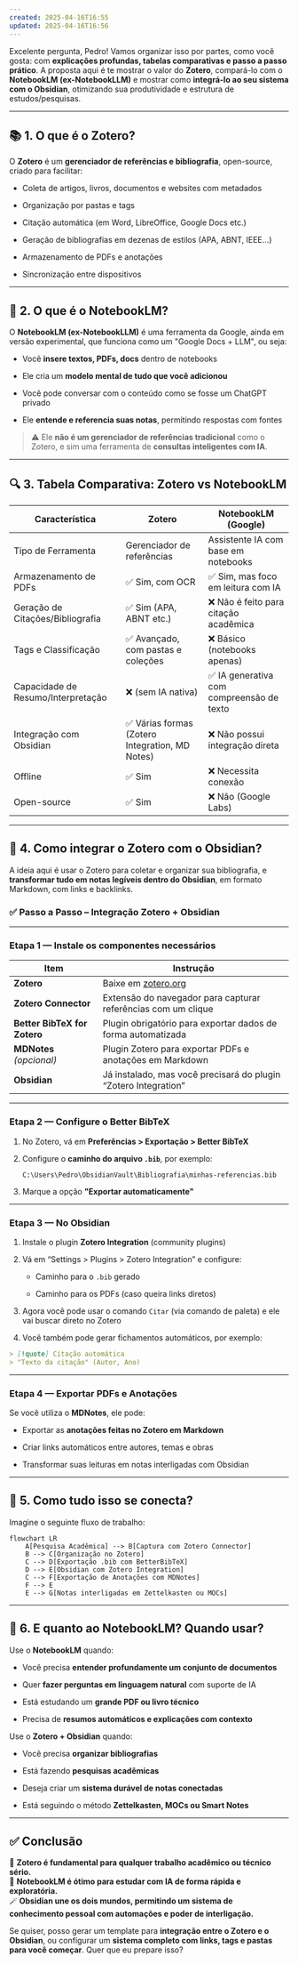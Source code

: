 ```yaml
---
created: 2025-04-16T16:55
updated: 2025-04-16T16:56
---
```

Excelente pergunta, Pedro! Vamos organizar isso por partes, como você gosta: com **explicações profundas, tabelas comparativas e passo a passo prático**. A proposta aqui é te mostrar o valor do **Zotero**, compará-lo com o **NotebookLM (ex-NotebookLLM)** e mostrar como **integrá-lo ao seu sistema com o Obsidian**, otimizando sua produtividade e estrutura de estudos/pesquisas.

---

## 📚 1. O que é o **Zotero**?

O **Zotero** é um **gerenciador de referências e bibliografia**, open-source, criado para facilitar:

- Coleta de artigos, livros, documentos e websites com metadados
    
- Organização por pastas e tags
    
- Citação automática (em Word, LibreOffice, Google Docs etc.)
    
- Geração de bibliografias em dezenas de estilos (APA, ABNT, IEEE…)
    
- Armazenamento de PDFs e anotações
    
- Sincronização entre dispositivos
    

---

## 🧠 2. O que é o **NotebookLM**?

O **NotebookLM (ex-NotebookLLM)** é uma ferramenta da Google, ainda em versão experimental, que funciona como um "Google Docs + LLM", ou seja:

- Você **insere textos, PDFs, docs** dentro de notebooks
    
- Ele cria um **modelo mental de tudo que você adicionou**
    
- Você pode conversar com o conteúdo como se fosse um ChatGPT privado
    
- Ele **entende e referencia suas notas**, permitindo respostas com fontes
    

> ⚠️ Ele **não é um gerenciador de referências tradicional** como o Zotero, e sim uma ferramenta de **consultas inteligentes com IA**.

---

## 🔍 3. Tabela Comparativa: Zotero vs NotebookLM

|Característica|**Zotero**|**NotebookLM (Google)**|
|---|---|---|
|Tipo de Ferramenta|Gerenciador de referências|Assistente IA com base em notebooks|
|Armazenamento de PDFs|✅ Sim, com OCR|✅ Sim, mas foco em leitura com IA|
|Geração de Citações/Bibliografia|✅ Sim (APA, ABNT etc.)|❌ Não é feito para citação acadêmica|
|Tags e Classificação|✅ Avançado, com pastas e coleções|❌ Básico (notebooks apenas)|
|Capacidade de Resumo/Interpretação|❌ (sem IA nativa)|✅ IA generativa com compreensão de texto|
|Integração com Obsidian|✅ Várias formas (Zotero Integration, MD Notes)|❌ Não possui integração direta|
|Offline|✅ Sim|❌ Necessita conexão|
|Open-source|✅ Sim|❌ Não (Google Labs)|

---

## 🧩 4. Como **integrar o Zotero com o Obsidian**?

A ideia aqui é usar o Zotero para coletar e organizar sua bibliografia, e **transformar tudo em notas legíveis dentro do Obsidian**, em formato Markdown, com links e backlinks.

### ✅ Passo a Passo – Integração Zotero + Obsidian

---

### Etapa 1 — Instale os componentes necessários

|Item|Instrução|
|---|---|
|**Zotero**|Baixe em [zotero.org](https://www.zotero.org/)|
|**Zotero Connector**|Extensão do navegador para capturar referências com um clique|
|**Better BibTeX for Zotero**|Plugin obrigatório para exportar dados de forma automatizada|
|**MDNotes** _(opcional)_|Plugin Zotero para exportar PDFs e anotações em Markdown|
|**Obsidian**|Já instalado, mas você precisará do plugin “Zotero Integration”|

---

### Etapa 2 — Configure o **Better BibTeX**

1. No Zotero, vá em **Preferências > Exportação > Better BibTeX**
    
2. Configure o **caminho do arquivo `.bib`**, por exemplo:
    
    ```
    C:\Users\Pedro\ObsidianVault\Bibliografia\minhas-referencias.bib
    ```
    
3. Marque a opção **"Exportar automaticamente"**
    

---

### Etapa 3 — No Obsidian

1. Instale o plugin **Zotero Integration** (community plugins)
    
2. Vá em “Settings > Plugins > Zotero Integration” e configure:
    
    - Caminho para o `.bib` gerado
        
    - Caminho para os PDFs (caso queira links diretos)
        
3. Agora você pode usar o comando `Citar` (via comando de paleta) e ele vai buscar direto no Zotero
    
4. Você também pode gerar fichamentos automáticos, por exemplo:
    

```markdown
> [!quote] Citação automática
> "Texto da citação" (Autor, Ano)
```

---

### Etapa 4 — Exportar PDFs e Anotações

Se você utiliza o **MDNotes**, ele pode:

- Exportar as **anotações feitas no Zotero em Markdown**
    
- Criar links automáticos entre autores, temas e obras
    
- Transformar suas leituras em notas interligadas com Obsidian
    

---

## 🧠 5. Como tudo isso se conecta?

Imagine o seguinte fluxo de trabalho:

```mermaid
flowchart LR
    A[Pesquisa Acadêmica] --> B[Captura com Zotero Connector]
    B --> C[Organização no Zotero]
    C --> D[Exportação .bib com BetterBibTeX]
    D --> E[Obsidian com Zotero Integration]
    C --> F[Exportação de Anotações com MDNotes]
    F --> E
    E --> G[Notas interligadas em Zettelkasten ou MOCs]
```

---

## 📌 6. E quanto ao **NotebookLM**? Quando usar?

Use o **NotebookLM** quando:

- Você precisa **entender profundamente um conjunto de documentos**
    
- Quer **fazer perguntas em linguagem natural** com suporte de IA
    
- Está estudando um **grande PDF ou livro técnico**
    
- Precisa de **resumos automáticos e explicações com contexto**
    

Use o **Zotero + Obsidian** quando:

- Você precisa **organizar bibliografias**
    
- Está fazendo **pesquisas acadêmicas**
    
- Deseja criar um **sistema durável de notas conectadas**
    
- Está seguindo o método **Zettelkasten, MOCs ou Smart Notes**
    

---

## ✅ Conclusão

📘 **Zotero é fundamental para qualquer trabalho acadêmico ou técnico sério.**  
🧠 **NotebookLM é ótimo para estudar com IA de forma rápida e exploratória.**  
🪄 **Obsidian une os dois mundos, permitindo um sistema de conhecimento pessoal com automações e poder de interligação.**

Se quiser, posso gerar um template para **integração entre o Zotero e o Obsidian**, ou configurar um **sistema completo com links, tags e pastas para você começar**. Quer que eu prepare isso?